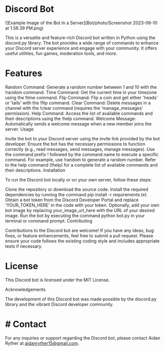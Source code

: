 # Discord Bot
![Example Image of the Bot In a Server](Bot/photo/Screenshot 2023-06-10 at 1.58.39 PM.png)




This is a versatile and feature-rich Discord bot written in Python using the discord.py library. The bot provides a wide range of commands to enhance your Discord server experience and engage with your community. It offers useful utilities, fun games, moderation tools, and more.

# Features

Random Command: Generate a random number between 1 and 10 with the !random command.
Time Command: Get the current time in your timezone using the !time command.
Flip Command: Flip a coin and get either 'heads' or 'tails' with the !flip command.
Clear Command: Delete messages in a channel with the !clear command (requires the 'manage_messages' permission).
Help Command: Access the list of available commands and their descriptions using the !help command.
Welcome Message: Automatically sends a welcome message when a new member joins the server.
Usage

Invite the bot to your Discord server using the invite link provided by the bot developer.
Ensure the bot has the necessary permissions to function correctly (e.g., read messages, send messages, manage messages).
Use the command prefix ! followed by the command name to execute a specific command. For example, use !random to generate a random number.
Refer to the help command (!help) for a complete list of available commands and their descriptions.
Installation

To run the Discord bot locally or on your own server, follow these steps:

Clone the repository or download the source code.
Install the required dependencies by running the command pip install -r requirements.txt.
Obtain a bot token from the Discord Developer Portal and replace 'YOUR_TOKEN_HERE' in the code with your token.
Optionally, add your own bot image by replacing your_image_url_here with the URL of your desired image.
Run the bot by executing the command python bot.py in your terminal or command prompt.
Contributing

Contributions to the Discord bot are welcome! If you have any ideas, bug fixes, or feature enhancements, feel free to submit a pull request. Please ensure your code follows the existing coding style and includes appropriate tests if necessary.

# License

This Discord bot is licensed under the MIT License.

Acknowledgements

The development of this Discord bot was made possible by the discord.py library and the vibrant Discord developer community.

# # Contact

For any inquiries or support regarding the Discord bot, please contact Aidan Ryther at aidanryther15@gmail.com.